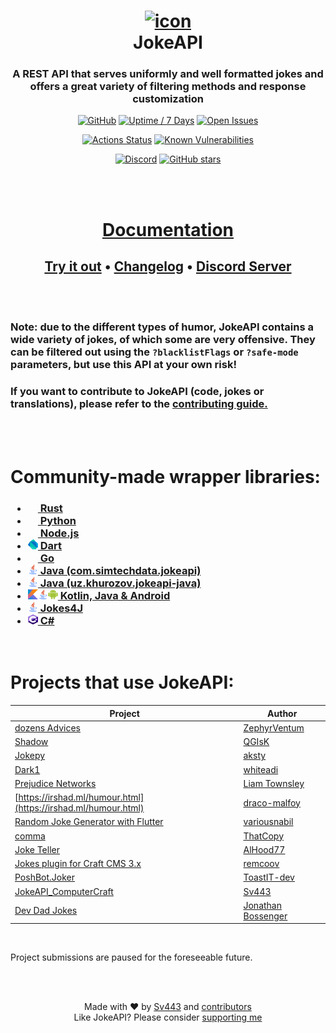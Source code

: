 <div align="center" style="text-align:center">

# [![icon](https://sv443.net/cdn/jokeapi/icon_readme.png)](#readme)<br>JokeAPI

### A REST API that serves uniformly and well formatted jokes and offers a great variety of filtering methods and response customization

[![GitHub](https://img.shields.io/github/license/Sv443/JokeAPI)](https://sv443.net/LICENSE)
[![Uptime / 7 Days](https://img.shields.io/uptimerobot/ratio/7/m784261094-bff76b959ebb8fc39f7eb2d0)](https://status.sv443.net/)
[![Open Issues](https://img.shields.io/github/issues/Sv443/JokeAPI)](https://github.com/Sv443/JokeAPI/issues)

[![Actions Status](https://github.com/Sv443/JokeAPI/workflows/build/badge.svg)](https://github.com/Sv443/JokeAPI/actions)
[![Known Vulnerabilities](https://snyk.io/test/github/Sv443/JokeAPI/badge.svg)](https://snyk.io/test/github/Sv443/JokeAPI)

[![Discord](https://img.shields.io/discord/565933531214118942)](https://discord.gg/aBH4uRG)
[![GitHub stars](https://img.shields.io/github/stars/Sv443/JokeAPI?style=social)](https://github.com/Sv443/JokeAPI/stargazers)

<br><br>

# [Documentation](https://jokeapi.dev/)

## [Try it out](https://jokeapi.dev/#try-it) &bull; [Changelog](./changelog.md) &bull; [Discord Server](https://dc.sv443.net/)

</div>
<br><br>

### Note: due to the different types of humor, JokeAPI contains a wide variety of jokes, of which some are very offensive. They can be filtered out using the `?blacklistFlags` or `?safe-mode` parameters, but use this API at your own risk!

### If you want to contribute to JokeAPI (code, jokes or translations), please refer to the [contributing guide.](./.github/Contributing.md)

<br><br>

# Community-made wrapper libraries:
<h3>

-   <b><a href="https://github.com/canarado/joketeller#readme"><img src="./docs/static/external/rust.svg" width="16" height="16" /> Rust</a></b>
-   <b><a href="https://github.com/thenamesweretakenalready/Sv443s-JokeAPI-Python-Wrapper#readme"><img src="./docs/static/external/python.svg" width="16" height="16" /> Python</a></b>
-   <b><a href="https://github.com/sahithyandev/sv443-joke-api-js-wrapper#readme"><img src="./docs/static/external/nodejs.svg" width="16" height="16" /> Node.js</a></b>
-   <b><a href="https://github.com/MichaelDark/jokeapi#readme"><img src="./docs/static/external/dartlang.svg" width="16" height="16" /> Dart</a></b>
-   <b><a href="https://github.com/Icelain/jokeapi#readme"><img src="./docs/static/external/golang.svg" width="16" height="16" /> Go</a></b>
-   <b><a href="https://github.com/khurozov/jokeapi-java#readme"><img src="./docs/static/external/java.svg" width="16" height="16" /> Java (com.simtechdata.jokeapi)</a></b>
-   <b><a href="https://github.com/khurozov/jokeapi-java#readme"><img src="./docs/static/external/java.svg" width="16" height="16" /> Java (uz.khurozov.jokeapi-java)</a></b>
-   <b><a href="https://github.com/ethauvin/jokeapi#readme"><img src="./docs/static/external/kotlin.svg" width="16" height="16" /><img src="./docs/static/external/java.svg" width="16" height="16" /><img src="./docs/static/external/android.svg" width="16" height="16" /> Kotlin, Java & Android</a></b>
-   <b><a href="https://github.com/the-codeboy/Jokes4J#readme"><img src="./docs/static/external/java.svg" width="16" height="16" /> Jokes4J</a></b>
-   <b><a href="https://github.com/DanBuxton/JokeAPI-CS-Wrapper#readme"><img src="./docs/static/external/csharp.svg" width="16" height="16" /> C#</a></b>

</h3>
<br>

# Projects that use JokeAPI:

| Project                                                                                                  | Author                                                     |
| -------------------------------------------------------------------------------------------------------- | ---------------------------------------------------------- |
| [dozens Advices](https://github.com/ZephyrVentum/dozens-Advices)                                         | [ZephyrVentum](https://github.com/ZephyrVentum)            |
| [Shadow](https://github.com/QGIsK/Shadow)                                                                | [QGIsK](https://github.com/QGIsK)                          |
| [Jokepy](https://github.com/aksty/Jokepy)                                                                | [aksty](https://github.com/aksty)                          |
| [Dark1](https://github.com/whiteadi/Dark1)                                                               | [whiteadi](https://github.com/whiteadi)                    |
| [Prejudice Networks](https://github.com/LiamTownsley/Prejudice-Networks)                                 | [Liam Townsley](https://github.com/LiamTownsley)           |
| [https://irshad.ml/humour.html](https://irshad.ml/humour.html)                                           | [draco-malfoy](https://github.com/draco-malfoy)            |
| [Random Joke Generator with Flutter](https://github.com/variousnabil/Random-Joke-Generator-with-Flutter) | [variousnabil](https://github.com/variousnabil)            |
| [comma](https://thatcopy.pw/comma)                                                                       | [ThatCopy](https://github.com/ThatCopy)                    |
| [Joke Teller](https://github.com/AlHood77/Joke_Teller)                                                   | [AlHood77](https://github.com/AlHood77)                    |
| [Jokes plugin for Craft CMS 3.x](https://github.com/remcoov/jokes)                                       | [remcoov](https://github.com/remcoov)                      |
| [PoshBot.Joker](https://github.com/ToastIT-dev/PoshBot.Joker)                                            | [ToastIT-dev](https://github.com/ToastIT-dev)              |
| [JokeAPI_ComputerCraft](https://github.com/Sv443/JokeAPI_ComputerCraft)                                  | [Sv443](https://github.com/Sv443)                          |
| [Dev Dad Jokes](https://github.com/jonathanbossenger/devdadjokes)                                        | [Jonathan Bossenger](https://github.com/jonathanbossenger) |

<br>

Project submissions are paused for the foreseeable future.
<!-- [Submit an issue](https://github.com/Sv443/JokeAPI/issues/new/choose) and select `Dependent` to get your project added here -->

<!--
Old list-style dependents:
- [dozens Advices](https://github.com/ZephyrVentum/dozens-Advices) by [ZephyrVentum](https://github.com/ZephyrVentum)
- [Shadow-bot](https://github.com/QGIsK/Shadow-bot) by [QGIsK](https://github.com/QGIsK)
- [Jokepy](https://github.com/aksty/Jokepy) by [aksty](https://github.com/aksty)
- [Dark1](https://github.com/whiteadi/Dark1) by [whiteadi](https://github.com/whiteadi)
- [Prejudice Networks](https://github.com/LiamTownsley/Prejudice-Networks) by [Liam Townsley](https://github.com/LiamTownsley)
- [https://irshad.ml/humour.html](https://irshad.ml/humour.html) by [draco-malfoy](https://github.com/draco-malfoy)
- [Random Joke Generator with Flutter](https://github.com/variousnabil/Random-Joke-Generator-with-Flutter) by [variousnabil](https://github.com/variousnabil)
- [comma](https://thatcopy.pw/comma) by [ThatCopy](https://github.com/ThatCopy)
- [Joke Teller](https://github.com/AlHood77/Joke_Teller) by [AlHood77](https://github.com/AlHood77)
- [Jokes plugin for Craft CMS 3.x](https://github.com/remcoov/jokes) by [remcoov](https://github.com/remcoov)
- [PoshBot.Joker](https://github.com/ToastIT-dev/PoshBot.Joker) by [ToastIT-dev](https://github.com/ToastIT-dev)
- [JokeAPI_ComputerCraft](https://github.com/Sv443/JokeAPI_ComputerCraft) by [Sv443](https://github.com/Sv443)
-->

<br><br>

<div align="center" style="text-align:center">

Made with ❤️ by [Sv443](https://github.com/Sv443) and [contributors](https://github.com/Sv443/JokeAPI/graphs/contributors)  
Like JokeAPI? Please consider [supporting me](https://github.com/sponsors/Sv443)

</div>
